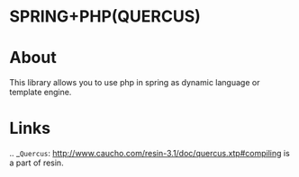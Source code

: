 SPRING+PHP(QUERCUS)
=============

About
=============
This library allows you to use php in spring as dynamic language or template engine.

Links
==============
.. _`Quercus`: http://www.caucho.com/resin-3.1/doc/quercus.xtp#compiling is a part of resin.

